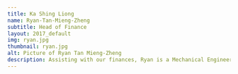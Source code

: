 ```yaml
---
title: Ka Shing Liong
name: Ryan-Tan-Mieng-Zheng
subtitle: Head of Finance
layout: 2017_default
img: ryan.jpg
thumbnail: ryan.jpg
alt: Picture of Ryan Tan Mieng-Zheng
description: Assisting with our finances, Ryan is a Mechanical Engineering student in the University of Manchester. Being the participant of MSTC in 2016 himself, Ryan realized how much we, Malaysians, have done in the STEM field, how much potential we have in the STEM field and how much more we can work on in the STEM field to compete globally.
---
```

